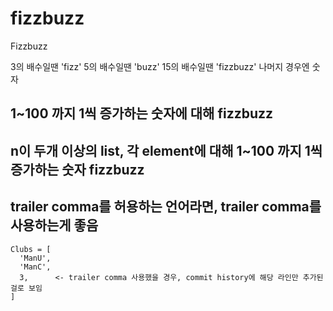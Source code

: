 # fizzbuzz

Fizzbuzz

3의 배수일땐 'fizz'
5의 배수일땐 'buzz'
15의 배수일땐 'fizzbuzz'
나머지 경우엔 숫자

## 1~100 까지 1씩 증가하는 숫자에 대해 fizzbuzz

## n이 두개 이상의 list, 각 element에 대해 1~100 까지 1씩 증가하는 숫자 fizzbuzz

## trailer comma를 허용하는 언어라면, trailer comma를 사용하는게 좋음

```
Clubs = [
  'ManU',
  'ManC',
  3,      <- trailer comma 사용했을 경우, commit history에 해당 라인만 추가된걸로 보임
]
```
